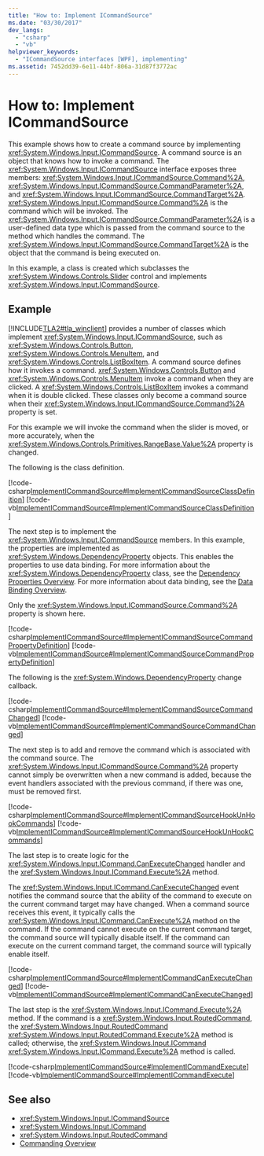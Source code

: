 ```yaml
---
title: "How to: Implement ICommandSource"
ms.date: "03/30/2017"
dev_langs: 
  - "csharp"
  - "vb"
helpviewer_keywords: 
  - "ICommandSource interfaces [WPF], implementing"
ms.assetid: 7452dd39-6e11-44bf-806a-31d87f3772ac
---
```

# How to: Implement ICommandSource
This example shows how to create a command source by implementing <xref:System.Windows.Input.ICommandSource>.  A command source is an object that knows how to invoke a command.  The <xref:System.Windows.Input.ICommandSource> interface exposes three members: <xref:System.Windows.Input.ICommandSource.Command%2A>, <xref:System.Windows.Input.ICommandSource.CommandParameter%2A>, and <xref:System.Windows.Input.ICommandSource.CommandTarget%2A>.  <xref:System.Windows.Input.ICommandSource.Command%2A> is the command which will be invoked. The <xref:System.Windows.Input.ICommandSource.CommandParameter%2A> is a user-defined data type which is passed from the command source to the method which handles the command. The <xref:System.Windows.Input.ICommandSource.CommandTarget%2A> is the object that the command is being executed on.  
  
 In this example, a class is created which subclasses the <xref:System.Windows.Controls.Slider> control and implements <xref:System.Windows.Input.ICommandSource>.  
  
## Example  
 [!INCLUDE[TLA2#tla_winclient](../../../../includes/tla2sharptla-winclient-md.md)] provides a number of classes which implement <xref:System.Windows.Input.ICommandSource>, such as <xref:System.Windows.Controls.Button>, <xref:System.Windows.Controls.MenuItem>, and <xref:System.Windows.Controls.ListBoxItem>.  A command source defines how it invokes a command.   <xref:System.Windows.Controls.Button> and <xref:System.Windows.Controls.MenuItem> invoke a command when they are clicked.  A <xref:System.Windows.Controls.ListBoxItem> invokes a command when it is double clicked. These classes only become a command source when their <xref:System.Windows.Input.ICommandSource.Command%2A> property is set.  
  
 For this example we will invoke the command when the slider is moved, or more accurately, when the <xref:System.Windows.Controls.Primitives.RangeBase.Value%2A> property is changed.  
  
 The following is the class definition.  
  
 [!code-csharp[ImplementICommandSource#ImplementICommandSourceClassDefinition](~/samples/snippets/csharp/VS_Snippets_Wpf/ImplementICommandSource/CSharp/CommandSlider.cs#implementicommandsourceclassdefinition)]
 [!code-vb[ImplementICommandSource#ImplementICommandSourceClassDefinition](~/samples/snippets/visualbasic/VS_Snippets_Wpf/ImplementICommandSource/visualbasic/commandslider.vb#implementicommandsourceclassdefinition)]  
  
 The next step is to implement the <xref:System.Windows.Input.ICommandSource> members.  In this example, the properties are implemented as <xref:System.Windows.DependencyProperty> objects.  This enables the properties to use data binding.  For more information about the <xref:System.Windows.DependencyProperty> class, see the [Dependency Properties Overview](dependency-properties-overview.md).  For more information about data binding, see the [Data Binding Overview](../../../desktop-wpf/data/data-binding-overview.md).  
  
 Only the <xref:System.Windows.Input.ICommandSource.Command%2A> property is shown here.  
  
 [!code-csharp[ImplementICommandSource#ImplementICommandSourceCommandPropertyDefinition](~/samples/snippets/csharp/VS_Snippets_Wpf/ImplementICommandSource/CSharp/CommandSlider.cs#implementicommandsourcecommandpropertydefinition)]
 [!code-vb[ImplementICommandSource#ImplementICommandSourceCommandPropertyDefinition](~/samples/snippets/visualbasic/VS_Snippets_Wpf/ImplementICommandSource/visualbasic/commandslider.vb#implementicommandsourcecommandpropertydefinition)]  
  
 The following is the <xref:System.Windows.DependencyProperty> change callback.  
  
 [!code-csharp[ImplementICommandSource#ImplementICommandSourceCommandChanged](~/samples/snippets/csharp/VS_Snippets_Wpf/ImplementICommandSource/CSharp/CommandSlider.cs#implementicommandsourcecommandchanged)]
 [!code-vb[ImplementICommandSource#ImplementICommandSourceCommandChanged](~/samples/snippets/visualbasic/VS_Snippets_Wpf/ImplementICommandSource/visualbasic/commandslider.vb#implementicommandsourcecommandchanged)]  
  
 The next step is to add and remove the command which is associated with the command source.  The <xref:System.Windows.Input.ICommandSource.Command%2A> property cannot simply be overwritten when a new command is added, because the event handlers associated with the previous command, if there was one, must be removed first.  
  
 [!code-csharp[ImplementICommandSource#ImplementICommandSourceHookUnHookCommands](~/samples/snippets/csharp/VS_Snippets_Wpf/ImplementICommandSource/CSharp/CommandSlider.cs#implementicommandsourcehookunhookcommands)]
 [!code-vb[ImplementICommandSource#ImplementICommandSourceHookUnHookCommands](~/samples/snippets/visualbasic/VS_Snippets_Wpf/ImplementICommandSource/visualbasic/commandslider.vb#implementicommandsourcehookunhookcommands)]  
  
 The last step is to create logic for the <xref:System.Windows.Input.ICommand.CanExecuteChanged> handler and the <xref:System.Windows.Input.ICommand.Execute%2A> method.  
  
 The <xref:System.Windows.Input.ICommand.CanExecuteChanged> event notifies the command source that the ability of the command to execute on the current command target may have changed.  When a command source receives this event, it typically calls the <xref:System.Windows.Input.ICommand.CanExecute%2A> method on the command.  If the command cannot execute on the current command target, the command source will typically disable itself.  If the command can execute on the current command target, the command source will typically enable itself.  
  
 [!code-csharp[ImplementICommandSource#ImplementICommandCanExecuteChanged](~/samples/snippets/csharp/VS_Snippets_Wpf/ImplementICommandSource/CSharp/CommandSlider.cs#implementicommandcanexecutechanged)]
 [!code-vb[ImplementICommandSource#ImplementICommandCanExecuteChanged](~/samples/snippets/visualbasic/VS_Snippets_Wpf/ImplementICommandSource/visualbasic/commandslider.vb#implementicommandcanexecutechanged)]  
  
 The last step is the <xref:System.Windows.Input.ICommand.Execute%2A> method.  If the command is a <xref:System.Windows.Input.RoutedCommand>, the <xref:System.Windows.Input.RoutedCommand> <xref:System.Windows.Input.RoutedCommand.Execute%2A> method is called; otherwise, the <xref:System.Windows.Input.ICommand> <xref:System.Windows.Input.ICommand.Execute%2A> method is called.  
  
 [!code-csharp[ImplementICommandSource#ImplementICommandExecute](~/samples/snippets/csharp/VS_Snippets_Wpf/ImplementICommandSource/CSharp/CommandSlider.cs#implementicommandexecute)]
 [!code-vb[ImplementICommandSource#ImplementICommandExecute](~/samples/snippets/visualbasic/VS_Snippets_Wpf/ImplementICommandSource/visualbasic/commandslider.vb#implementicommandexecute)]  
  
## See also

- <xref:System.Windows.Input.ICommandSource>
- <xref:System.Windows.Input.ICommand>
- <xref:System.Windows.Input.RoutedCommand>
- [Commanding Overview](commanding-overview.md)
